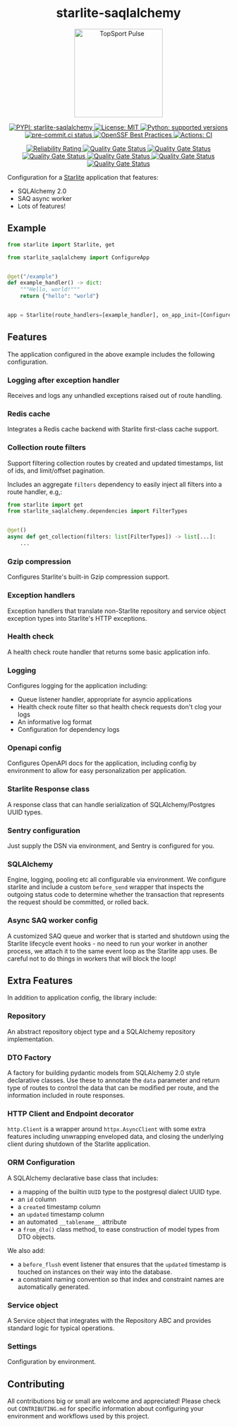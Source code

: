 <h1 align="center">starlite-saqlalchemy</h1>
<p align="center">
  <img src="https://www.topsport.com.au/assets/images/logo_pulse.svg" width="200" alt="TopSport Pulse"/>
</p>

<p align="center">
  <a href="https://pypi.org/project/starlite-saqlalchemy">
    <img src="https://img.shields.io/pypi/v/starlite-saqlalchemy" alt="PYPI: starlite-saqlalchemy"/>
  </a>
  <a href="https://github.com/topsport-com-au/starlite-saqlalchemy/blob/main/LICENSE">
    <img src="https://img.shields.io/pypi/l/starlite-saqlalchemy?color=blue" alt="License: MIT"/>
  </a>
  <a href="https://python.org">
    <img src="https://img.shields.io/pypi/pyversions/starlite-saqlalchemy" alt="Python: supported versions"/>
  </a>
  <a href="https://results.pre-commit.ci/latest/github/topsport-com-au/starlite-saqlalchemy/main">
    <img alt="pre-commit.ci status" src="https://results.pre-commit.ci/badge/github/topsport-com-au/starlite-saqlalchemy/main.svg"/>
  </a>
  <a href="https://bestpractices.coreinfrastructure.org/projects/6646">
    <img alt="OpenSSF Best Practices" src="https://bestpractices.coreinfrastructure.org/projects/6646/badge">
  </a>
  <a href="https://github.com/topsport-com-au/starlite-saqlalchemy/actions/workflows/ci.yml">
    <img alt="Actions: CI" src="https://github.com/topsport-com-au/starlite-saqlalchemy/actions/workflows/ci.yml/badge.svg?branch=main&event=push"/>
  </a>
</p>
<p align="center">
  <a href="https://sonarcloud.io/summary/new_code?id=topsport-com-au_starlite-saqlalchemy">
    <img alt="Reliability Rating" src="https://sonarcloud.io/api/project_badges/measure?project=topsport-com-au_starlite-saqlalchemy&metric=reliability_rating"/>
  </a>
  <a href="https://sonarcloud.io/summary/new_code?id=topsport-com-au_starlite-saqlalchemy">
    <img alt="Quality Gate Status" src="https://sonarcloud.io/api/project_badges/measure?project=topsport-com-au_starlite-saqlalchemy&metric=alert_status"/>
  </a>
  <a href="https://sonarcloud.io/summary/new_code?id=topsport-com-au_starlite-saqlalchemy">
    <img alt="Quality Gate Status" src="https://sonarcloud.io/api/project_badges/measure?project=topsport-com-au_starlite-saqlalchemy&metric=coverage"/>
  </a>
  <a href="https://sonarcloud.io/summary/new_code?id=topsport-com-au_starlite-saqlalchemy">
    <img alt="Quality Gate Status" src="https://sonarcloud.io/api/project_badges/measure?project=topsport-com-au_starlite-saqlalchemy&metric=sqale_rating"/>
  </a>
  <a href="https://sonarcloud.io/summary/new_code?id=topsport-com-au_starlite-saqlalchemy">
    <img alt="Quality Gate Status" src="https://sonarcloud.io/api/project_badges/measure?project=topsport-com-au_starlite-saqlalchemy&metric=security_rating"/>
  </a>
  <a href="https://sonarcloud.io/summary/new_code?id=topsport-com-au_starlite-saqlalchemy">
    <img alt="Quality Gate Status" src="https://sonarcloud.io/api/project_badges/measure?project=topsport-com-au_starlite-saqlalchemy&metric=bugs"/>
  </a>
  <a href="https://sonarcloud.io/summary/new_code?id=topsport-com-au_starlite-saqlalchemy">
    <img alt="Quality Gate Status" src="https://sonarcloud.io/api/project_badges/measure?project=topsport-com-au_starlite-saqlalchemy&metric=vulnerabilities"/>
  </a>
</p>

Configuration for a [Starlite](https://github.com/starlite-api/starlite) application that features:

- SQLAlchemy 2.0
- SAQ async worker
- Lots of features!

## Example

```python
from starlite import Starlite, get

from starlite_saqlalchemy import ConfigureApp


@get("/example")
def example_handler() -> dict:
    """Hello, world!"""
    return {"hello": "world"}


app = Starlite(route_handlers=[example_handler], on_app_init=[ConfigureApp()])
```

## Features

The application configured in the above example includes the following configuration.

### Logging after exception handler

Receives and logs any unhandled exceptions raised out of route handling.

### Redis cache

Integrates a Redis cache backend with Starlite first-class cache support.

### Collection route filters

Support filtering collection routes by created and updated timestamps, list of ids, and limit/offset
pagination.

Includes an aggregate `filters` dependency to easily inject all filters into a route handler, e.g,:

```python
from starlite import get
from starlite_saqlalchemy.dependencies import FilterTypes


@get()
async def get_collection(filters: list[FilterTypes]) -> list[...]:
    ...
```

### Gzip compression

Configures Starlite's built-in Gzip compression support.

### Exception handlers

Exception handlers that translate non-Starlite repository and service object exception
types into Starlite's HTTP exceptions.

### Health check

A health check route handler that returns some basic application info.

### Logging

Configures logging for the application including:

- Queue listener handler, appropriate for asyncio applications
- Health check route filter so that health check requests don't clog your logs
- An informative log format
- Configuration for dependency logs

### Openapi config

Configures OpenAPI docs for the application, including config by environment to allow for easy
personalization per application.

### Starlite Response class

A response class that can handle serialization of SQLAlchemy/Postgres UUID types.

### Sentry configuration

Just supply the DSN via environment, and Sentry is configured for you.

### SQLAlchemy

Engine, logging, pooling etc all configurable via environment. We configure starlite and include a
custom `before_send` wrapper that inspects the outgoing status code to determine whether the
transaction that represents the request should be committed, or rolled back.

### Async SAQ worker config

A customized SAQ queue and worker that is started and shutdown using the Starlite lifecycle event
hooks - no need to run your worker in another process, we attach it to the same event loop as the
Starlite app uses. Be careful not to do things in workers that will block the loop!

## Extra Features

In addition to application config, the library include:

### Repository

An abstract repository object type and a SQLAlchemy repository implementation.

### DTO Factory

A factory for building pydantic models from SQLAlchemy 2.0 style declarative classes. Use these to
annotate the `data` parameter and return type of routes to control the data that can be modified per
route, and the information included in route responses.

### HTTP Client and Endpoint decorator

`http.Client` is a wrapper around `httpx.AsyncClient` with some extra features including unwrapping
enveloped data, and closing the underlying client during shutdown of the Starlite application.

### ORM Configuration

A SQLAlchemy declarative base class that includes:

- a mapping of the builtin `UUID` type to the postgresql dialect UUID type.
- an `id` column
- a `created` timestamp column
- an `updated` timestamp column
- an automated `__tablename__` attribute
- a `from_dto()` class method, to ease construction of model types from DTO objects.

We also add:

- a `before_flush` event listener that ensures that the `updated` timestamp is touched on instances
  on their way into the database.
- a constraint naming convention so that index and constraint names are automatically generated.

### Service object

A Service object that integrates with the Repository ABC and provides standard logic for typical
operations.

### Settings

Configuration by environment.

## Contributing

All contributions big or small are welcome and appreciated! Please check out `CONTRIBUTING.md` for
specific information about configuring your environment and workflows used by this project.
